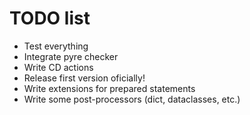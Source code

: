# TODO list

* Test everything
* Integrate pyre checker
* Write CD actions
* Release first version oficially!
* Write extensions for prepared statements
* Write some post-processors (dict, dataclasses, etc.)
